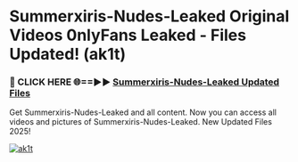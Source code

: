 # Summerxiris-Nudes-Leaked Original Videos 0nlyFans Leaked - Files Updated! (ak1t)

<h3>🔴 CLICK HERE 🌐==►► <a href="https://tinyurl.com/5h6xmrr3" rel="nofollow">Summerxiris-Nudes-Leaked Updated Files</a></h3>

Get Summerxiris-Nudes-Leaked and all content. Now you can access all videos and pictures of Summerxiris-Nudes-Leaked. New Updated Files 2025!

[![ak1t](https://i.imgur.com/KVD873Z.gif)](https://tinyurl.com/5h6xmrr3)

